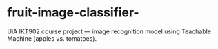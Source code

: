 # fruit-image-classifier-
UiA IKT902 course project — image recognition model using Teachable Machine (apples vs. tomatoes).
